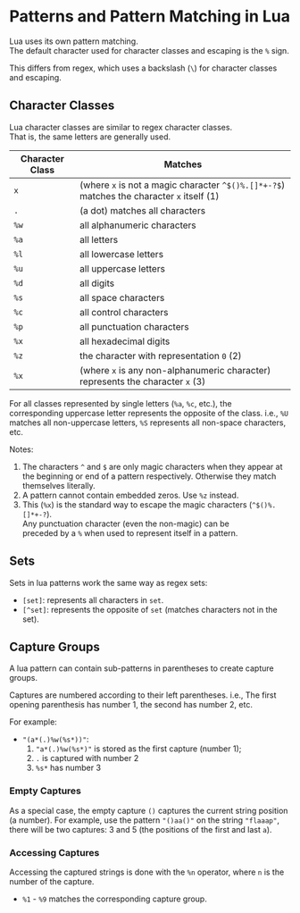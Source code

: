 

# Patterns and Pattern Matching in Lua  

Lua uses its own pattern matching.  
The default character used for character classes and escaping is the `%` sign.  

This differs from regex, which uses a backslash (`\`) for 
character classes and escaping.  


## Character Classes  
Lua character classes are similar to regex character classes.  
That is, the same letters are generally used.  

| Character Class | Matches  
|-|-  
| `x`  | (where `x` is not a magic character `^$()%.[]*+-?$`) matches the character `x` itself (1)
| `.`  | (a dot) matches all characters  
| `%w` | all alphanumeric characters  
| `%a` | all letters  
| `%l` | all lowercase letters  
| `%u` | all uppercase letters  
| `%d` | all digits  
| `%s` | all space characters  
| `%c` | all control characters  
| `%p` | all punctuation characters  
| `%x` | all hexadecimal digits  
| `%z` | the character with representation `0` (2)  
| `%x` | (where `x` is any non-alphanumeric character) represents the character `x` (3)  

For all classes represented by single letters (`%a`, `%c`, etc.), the  
corresponding uppercase letter represents the opposite of the class. 
i.e., `%U` matches all non-uppercase letters, `%S` represents all non-space characters, etc.  

Notes:  
1. The characters `^` and `$` are only magic characters when they appear at
   the beginning or end of a pattern respectively. Otherwise they match themselves literally.
2. A pattern cannot contain embedded zeros.  Use `%z` instead.  
3. This (`%x`) is the standard way to escape the magic characters (`^$()%.[]*+-?`).  
   Any punctuation character (even the non-magic) can be  
   preceded by a `%` when used to represent itself in a pattern.  


## Sets
Sets in lua patterns work the same way as regex sets:
* `[set]`: represents all characters in `set`. 
* `[^set]`: represents the opposite of `set` (matches characters not in the set).  

## Capture Groups  
A lua pattern can contain sub-patterns in parentheses to create capture groups. 

Captures are numbered according to their left parentheses. 
i.e., The first opening parenthesis has number 1, the second has number 2, etc.  

For example:  
* `"(a*(.)%w(%s*))"`:  
    1. `"a*(.)%w(%s*)"` is stored as the first capture (number 1);  
    2. `.` is captured with number 2
    3. `%s*` has number 3

### Empty Captures
As a special case, the empty capture `()` captures the current string position (a number). 
For example, use the pattern `"()aa()"` on the string `"flaaap"`,
there will be two captures: 3 and 5 (the positions of the first and last `a`).  

### Accessing Captures
Accessing the captured strings is done with the `%n` operator, where `n` is
the number of the capture.
* `%1` - `%9` matches the corresponding capture group.



